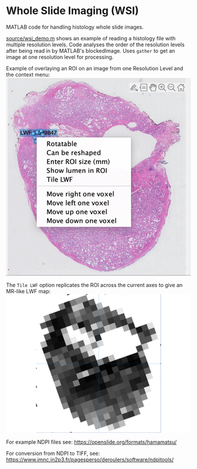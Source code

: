 # Whole Slide Imaging (WSI)
MATLAB code for handling histology whole slide images.

[source/wsi_demo.m](source/wsi_demo.m) shows an example of reading a histology file with multiple resolution levels.
Code analyses the order of the resolution levels after being read in by MATLAB's blockedImage. Uses `gather` to get an image at one resolution level for processing.

Example of overlaying an ROI on an image from one Resolution Level and the context menu:
![wsi_demo.png](/docs/wsi_demo.png)

The `Tile LWF` option replicates the ROI across the current axes to give an MR-like LWF map:
![tiledLWF.png](/docs/tiledLWF.png)

For example NDPI files see: https://openslide.org/formats/hamamatsu/ 

For conversion from NDPI to TIFF, see: https://www.imnc.in2p3.fr/pagesperso/deroulers/software/ndpitools/ 

